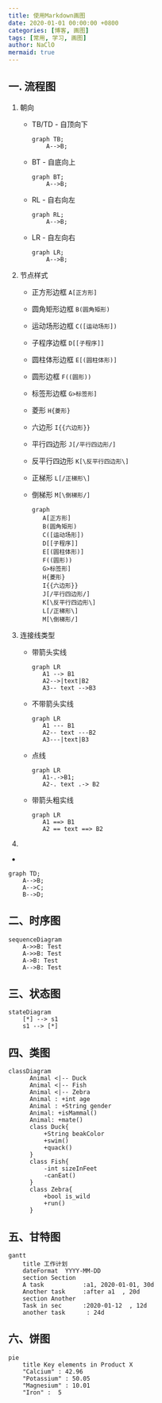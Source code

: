 ```yaml
---
title: 使用Markdown画图
date: 2020-01-01 00:00:00 +0800
categories: [博客, 画图]
tags: [常用, 学习, 画图] 
author: NaClO
mermaid: true
---
```


## 一. 流程图

1. 朝向

   - TB/TD - 自顶向下

     ````mermaid
     graph TB;
         A-->B;
     ````

   - BT - 自底向上

     ````mermaid
     graph BT;
         A-->B;
     ````

     

   - RL - 自右向左

     ````mermaid
     graph RL;
         A-->B;
     ````

   - LR - 自左向右

     ````mermaid
     graph LR;
         A-->B;
     ````

2. 节点样式

   - 正方形边框 `A[正方形]`

   - 圆角矩形边框 `B(圆角矩形)`

   - 运动场形边框 `C([运动场形])`

   - 子程序边框 `D[[子程序]]`

   - 圆柱体形边框 `E[(圆柱体形)]`

   - 圆形边框 `F((圆形))`

   - 标签形边框 `G>标签形]`

   - 菱形 `H{菱形}`

   - 六边形 `I{{六边形}}`

   - 平行四边形 `J[/平行四边形/]  `

   - 反平行四边形 `K[\反平行四边形\]`

   - 正梯形 `L[/正梯形\] `

   - 倒梯形 `M[\倒梯形/]`

     ````mermaid
     graph 
     	A[正方形]
     	B(圆角矩形)
     	C([运动场形])
     	D[[子程序]]
     	E[(圆柱体形)]
     	F((圆形))
     	G>标签形]
     	H{菱形}
     	I{{六边形}}
     	J[/平行四边形/]
     	K[\反平行四边形\]
     	L[/正梯形\]
     	M[\倒梯形/]
     ````

3. 连接线类型

   - 带箭头实线

     ````mermaid
     graph LR
     	A1 --> B1
     	A2-->|text|B2
     	A3-- text -->B3
     ````

   - 不带箭头实线

     ````mermaid
     graph LR
     	A1 --- B1
     	A2-- text ---B2
     	A3---|text|B3
     ````

     

   - 点线

     ````mermaid
     graph LR
     	A1-.->B1;
     	A2-. text .-> B2
     ````

     

   - 带箭头粗实线

     ````mermaid
     graph LR
     	A1 ==> B1
     	A2 == text ==> B2
     ````

     

4. 

- 

```mermaid
graph TD;
    A-->B;
    A-->C;
    B-->D;
```

## 二、时序图

```mermaid
sequenceDiagram
    A->>B: Test
    A->>B: Test
    A->B: Test
    A-->B: Test
```

## 三、状态图

````mermaid
stateDiagram
    [*] --> s1
    s1 --> [*]
````

## 四、类图

`````mermaid
classDiagram
      Animal <|-- Duck
      Animal <|-- Fish
      Animal <|-- Zebra
      Animal : +int age
      Animal : +String gender
      Animal: +isMammal()
      Animal: +mate()
      class Duck{
          +String beakColor
          +swim()
          +quack()
      }
      class Fish{
          -int sizeInFeet
          -canEat()
      }
      class Zebra{
          +bool is_wild
          +run()
      }
`````



## 五、甘特图

````mermaid
gantt
    title 工作计划
    dateFormat  YYYY-MM-DD
    section Section
    A task           :a1, 2020-01-01, 30d
    Another task     :after a1  , 20d
    section Another
    Task in sec      :2020-01-12  , 12d
    another task      : 24d
````



## 六、饼图

````mermaid
pie
    title Key elements in Product X
    "Calcium" : 42.96
    "Potassium" : 50.05
    "Magnesium" : 10.01
    "Iron" :  5
````

